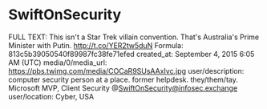 # SwiftOnSecurity

FULL TEXT: This isn't a Star Trek villain convention.
That's Australia's Prime Minister with Putin. http://t.co/YER2tw5duN
Formula: 813c5b39050540f89987fc38fe71efed
created_at: September 4, 2015 6:05 AM (UTC)
media/0/media_url: https://pbs.twimg.com/media/COCaR9SUsAAxIvc.jpg
user/description: computer security person at a place. former helpdesk. they/them/tay. Microsoft MVP, Client Security @SwiftOnSecurity@infosec.exchange
user/location: Cyber, USA